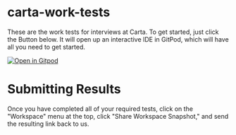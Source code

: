 # carta-work-tests
These are the work tests for interviews at Carta. To get started, just click the Button below. It will open up an interactive IDE in GitPod, which will have all you need to get started.

[![Open in Gitpod](https://gitpod.io/button/open-in-gitpod.svg)](https://gitpod.io/#https://github.com/carta-healthcare/carta-work-tests)

# Submitting Results
Once you have completed all of your required tests, click on the "Workspace" menu at the top, click "Share Workspace Snapshot," and send the resulting
link back to us.